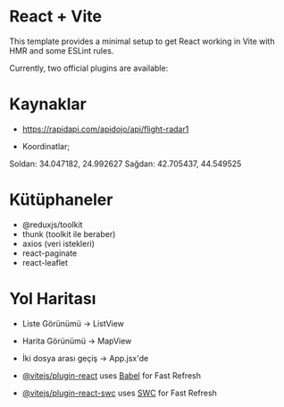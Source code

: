 # React + Vite

This template provides a minimal setup to get React working in Vite with HMR and some ESLint rules.

Currently, two official plugins are available:

#  Kaynaklar

- https://rapidapi.com/apidojo/api/flight-radar1

- Koordinatlar;

Soldan: 34.047182, 24.992627
Sağdan: 42.705437, 44.549525

# Kütüphaneler

- @reduxjs/toolkit
- thunk (toolkit ile beraber)
- axios (veri istekleri)
- react-paginate
- react-leaflet


# Yol Haritası
- Liste Görünümü -> ListView
- Harita Görünümü -> MapView
- İki dosya arası geçiş -> App.jsx'de


- [@vitejs/plugin-react](https://github.com/vitejs/vite-plugin-react/blob/main/packages/plugin-react/README.md) uses [Babel](https://babeljs.io/) for Fast Refresh
- [@vitejs/plugin-react-swc](https://github.com/vitejs/vite-plugin-react-swc) uses [SWC](https://swc.rs/) for Fast Refresh
